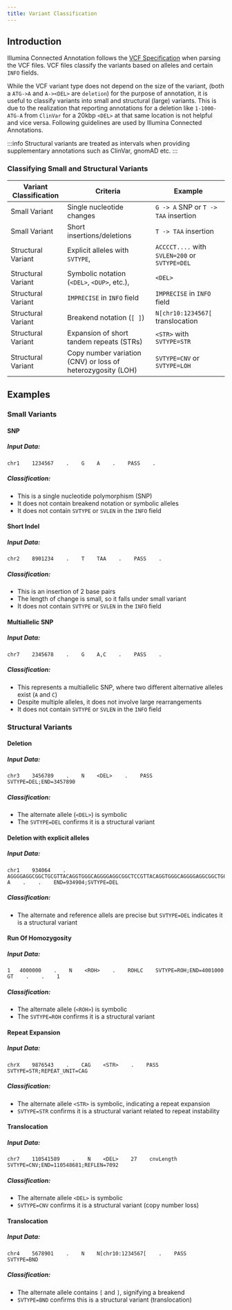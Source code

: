 ```yaml
---
title: Variant Classification
---
```


## Introduction

Illumina Connected Annotation follows the [VCF Specification](https://samtools.github.io/hts-specs/VCFv4.5.pdf)
when parsing the VCF files. VCF files classify the variants based on alleles and certain `INFO` fields. 

While the VCF variant type does not depend on the size of the variant, (both a `ATG->A` and `A-><DEL>` are `deletion`) for the purpose of annotation, it is useful to classify variants into small and structural (large) variants. This is due to the realization that reporting annotations for a deletion like `1-1000-ATG-A` from `ClinVar` for a 20kbp `<DEL>` at that same location is not helpful and vice versa.
Following guidelines are used by Illumina Connected Annotations.

:::info
Structural variants are treated as intervals when providing supplementary annotations such as ClinVar, gnomAD etc.
:::

### Classifying Small and Structural Variants

| Variant Classification       | Criteria                                                    | Example                                       | 
|--------------------|-------------------------------------------------------------|-----------------------------------------------|
| Small Variant      | Single nucleotide changes                                   | `G -> A` SNP or `T -> TAA` insertion          | 
| Small Variant      | Short insertions/deletions                                  | `T -> TAA` insertion                          | 
| Structural Variant | Explicit alleles with `SVTYPE`,                             | `ACCCCT....` with `SVLEN=200` or `SVTYPE=DEL` | 
| Structural Variant | Symbolic notation (`<DEL>`, `<DUP>`, etc.),                 | `<DEL>`                                       | 
| Structural Variant | `IMPRECISE` in `INFO` field                                 | `IMPRECISE` in `INFO` field                   | 
| Structural Variant | Breakend notation (`[ ]`)                                   | `N[chr10:1234567[` translocation              | 
| Structural Variant | Expansion of short tandem repeats (STRs)                    | `<STR>` with `SVTYPE=STR`                     | 
| Structural Variant | Copy number variation (CNV) or loss of heterozygosity (LOH) | `SVTYPE=CNV` or `SVTYPE=LOH`                  | 

## Examples

### Small Variants

#### SNP

##### Input Data:

```vcf
chr1    1234567    .    G    A    .    PASS    .
```

##### Classification:

- This is a single nucleotide polymorphism (SNP)
- It does not contain breakend notation or symbolic alleles
- It does not contain `SVTYPE` or `SVLEN` in the `INFO` field

#### Short Indel

##### Input Data:

```vcf
chr2    8901234    .    T    TAA    .    PASS    .
```

##### Classification:

- This is an insertion of 2 base pairs
- The length of change is small, so it falls under small variant
- It does not contain `SVTYPE` or `SVLEN` in the `INFO` field

#### Multiallelic SNP

##### Input Data:

```vcf
chr7    2345678    .    G    A,C    .    PASS    .
```

##### Classification:

- This represents a multiallelic SNP, where two different alternative alleles exist (`A` and `C`)
- Despite multiple alleles, it does not involve large rearrangements
- It does not contain `SVTYPE` or `SVLEN` in the `INFO` field

### Structural Variants

#### Deletion

##### Input Data:

```vcf
chr3    3456789    .    N    <DEL>    .    PASS    SVTYPE=DEL;END=3457890
```

##### Classification:

- The alternate allele (`<DEL>`) is symbolic
- The `SVTYPE=DEL` confirms it is a structural variant

#### Deletion with explicit alleles

##### Input Data:

```vcf
chr1    934064    .    AGGGGAGGCGGCTGCGTTACAGGTGGGCAGGGGAGGCGGCTCCGTTACAGGTGGGCAGGGGAGGCGGCTGCGTTACA    A    .    .    END=934904;SVTYPE=DEL
```

##### Classification:

- The alternate and reference allels are precise but  `SVTYPE=DEL` indicates it is a structural variant

#### Run Of Homozygosity

##### Input Data:

```vcf
1   4000000    .    N    <ROH>    .    ROHLC    SVTYPE=ROH;END=4001000    GT    .    .    1
```

##### Classification:

- The alternate allele (`<ROH>`) is symbolic
- The `SVTYPE=ROH` confirms it is a structural variant

#### Repeat Expansion

##### Input Data:

```vcf
chrX    9876543    .    CAG    <STR>    .    PASS    SVTYPE=STR;REPEAT_UNIT=CAG
```

##### Classification:

- The alternate allele `<STR>` is symbolic, indicating a repeat expansion
- `SVTYPE=STR` confirms it is a structural variant related to repeat instability

#### Translocation

##### Input Data:

```vcf
chr7    110541589    .    N    <DEL>    27    cnvLength    SVTYPE=CNV;END=110548681;REFLEN=7092
```

##### Classification:

- The alternate allele `<DEL>` is symbolic
- `SVTYPE=CNV` confirms it is a structural variant (copy number loss)

#### Translocation

##### Input Data:

```vcf
chr4    5678901    .    N    N[chr10:1234567[    .    PASS    SVTYPE=BND
```

##### Classification:

- The alternate allele contains `[` and `]`, signifying a breakend
- `SVTYPE=BND` confirms this is a structural variant (translocation)
